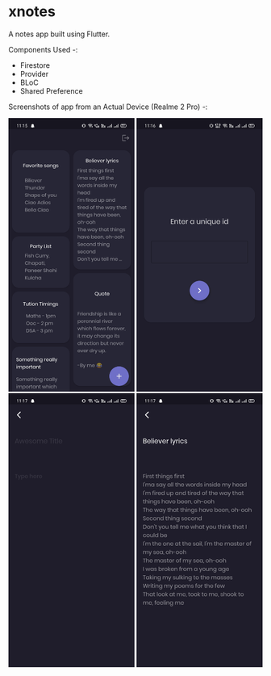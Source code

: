 # xnotes

A notes app built using Flutter.

Components Used -:

- Firestore
- Provider
- BLoC
- Shared Preference


Screenshots of app from an Actual Device (Realme 2 Pro) -:

<img src="https://github.com/venumanas87/xnotes/blob/master/lib/screens/Screenshot_2021-07-06-11-15-51-01_f7532b1f62be06d34f1e96eca6c8ac95.jpg" width = "250"/>
<img src="https://github.com/venumanas87/xnotes/blob/master/lib/screens/Screenshot_2021-07-06-11-16-20-04_f7532b1f62be06d34f1e96eca6c8ac95.jpg" width = "250"/>
<img src="https://github.com/venumanas87/xnotes/blob/master/lib/screens/Screenshot_2021-07-06-11-17-06-40_f7532b1f62be06d34f1e96eca6c8ac95.jpg" width = "250"/>
<img src="https://github.com/venumanas87/xnotes/blob/master/lib/screens/Screenshot_2021-07-06-11-17-13-11_f7532b1f62be06d34f1e96eca6c8ac95.jpg" width = "250"/>
